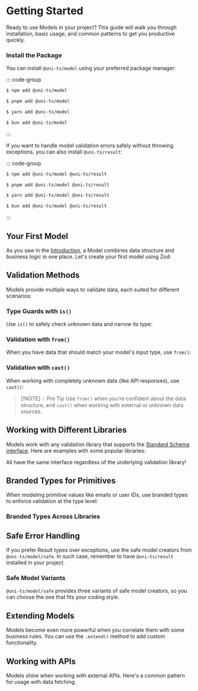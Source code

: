 # Getting Started

Ready to use Models in your project? This guide will walk you through installation, basic usage, and common patterns to get you productive quickly.

<!--@include: ../../snippets/installation.md-->

### Install the Package

You can install `@uni-ts/model` using your preferred package manager:

::: code-group

```sh [npm]
$ npm add @uni-ts/model
```

```sh [pnpm]
$ pnpm add @uni-ts/model
```

```sh [yarn]
$ yarn add @uni-ts/model
```

```sh [bun]
$ bun add @uni-ts/model
```

:::

If you want to handle model validation errors safely without throwing exceptions, you can also install `@uni-ts/result`:

::: code-group

```sh [npm]
$ npm add @uni-ts/model @uni-ts/result
```

```sh [pnpm]
$ pnpm add @uni-ts/model @uni-ts/result
```

```sh [yarn]
$ yarn add @uni-ts/model @uni-ts/result
```

```sh [bun]
$ bun add @uni-ts/model @uni-ts/result
```

:::

## Your First Model

As you saw in the [Introduction](./index.md), a Model combines data structure and business logic in one place. Let's create your first model using Zod:

<!--@include: ./snippets/getting-started/your-first-model.md-->

## Validation Methods

Models provide multiple ways to validate data, each suited for different scenarios:

### Type Guards with `is()`

Use `is()` to safely check unknown data and narrow its type:

<!--@include: ./snippets/getting-started/methods/is.md-->

### Validation with `from()`

When you have data that should match your model's input type, use `from()`:

<!--@include: ./snippets/getting-started/methods/from.md-->

### Validation with `cast()`

When working with completely unknown data (like API responses), use `cast()`:

<!--@include: ./snippets/getting-started/methods/cast.md-->

> [!NOTE] 💡 Pro Tip
> Use `from()` when you're confident about the data structure, and `cast()` when working with external or unknown data sources.

## Working with Different Libraries

Models work with any validation library that supports the [Standard Schema interface](https://github.com/standard-schema/standard-schema). Here are examples with some popular libraries:

<!--@include: ./snippets/getting-started/libraries/index.md-->

All have the same interface regardless of the underlying validation library!

## Branded Types for Primitives

When modeling primitive values like emails or user IDs, use branded types to enforce validation at the type level:

<!--@include: ./snippets/getting-started/branded-types/index.md-->

### Branded Types Across Libraries

<!--@include: ./snippets/getting-started/branded-types-across-libraries/index.md-->

## Safe Error Handling

If you prefer Result types over exceptions, use the safe model creators from `@uni-ts/model/safe`. In such case, remember to have `@uni-ts/result` installed in your project.

<!--@include: ./snippets/getting-started/safe-error-handling.md-->

### Safe Model Variants

`@uni-ts/model/safe` provides three variants of safe model creators, so you can choose the one that fits your coding style.

<!--@include: ./snippets/getting-started/safe-model-variants/index.md-->

## Extending Models

Models become even more powerful when you correlate them with some business rules. You can use the `.extend()` method to add custom functionality.

<!--@include: ./snippets/getting-started/extending-models/index.md-->

## Working with APIs

Models shine when working with external APIs. Here's a common pattern for usage with data fetching.

<!--@include: ./snippets/getting-started/working-with-api/index.md-->
